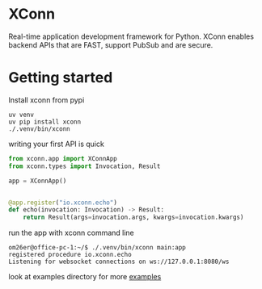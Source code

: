 # XConn
Real-time application development framework for Python. XConn enables backend APIs that are FAST, support PubSub and
are secure.

# Getting started
Install xconn from pypi
```shell
uv venv
uv pip install xconn
./.venv/bin/xconn
```
writing your first API is quick

```python
from xconn.app import XConnApp
from xconn.types import Invocation, Result

app = XConnApp()


@app.register("io.xconn.echo")
def echo(invocation: Invocation) -> Result:
    return Result(args=invocation.args, kwargs=invocation.kwargs)
```
run the app with xconn command line
```shell
om26er@office-pc-1:~/$ ./.venv/bin/xconn main:app
registered procedure io.xconn.echo
Listening for websocket connections on ws://127.0.0.1:8080/ws
```
look at examples directory for more [examples](examples)
